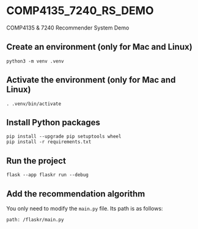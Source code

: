 # COMP4135_7240_RS_DEMO
COMP4135 &amp; 7240 Recommender System Demo

## Create an environment (only for Mac and Linux)

```
python3 -m venv .venv
```

## Activate the environment (only for Mac and Linux)

```
. .venv/bin/activate
```

## Install Python packages 

```
pip install --upgrade pip setuptools wheel
pip install -r requirements.txt
```

## Run the project
```
flask --app flaskr run --debug
```

## Add the recommendation algorithm
You only need to modify the `main.py` file. Its path is as follows:
```
path: /flaskr/main.py
```